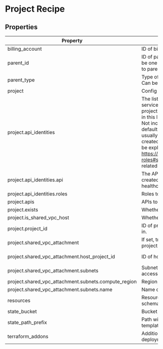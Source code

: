 # Project Recipe

<!-- These files are auto generated -->

## Properties

| Property | Description | Type | Required | Default | Pattern |
| -------- | ----------- | ---- | -------- | ------- | ------- |
| billing_account | ID of billing account to attach to this project. | string | false | - | - |
| parent_id | ID of parent GCP resource to apply the policy        Can be one of the organization ID or folder ID according to parent_type. | string | false | - | - |
| parent_type | Type of parent GCP resource to apply the policy        Can be one of 'organization' or 'folder'. | string | false | - | ^organization\|folder$ |
| project | Config for the project. | object | true | - | - |
| project.api_identities | The list of service identities (Google Managed service account for the API) to            force-create for the project (e.g. in order to grant additional roles).            APIs in this list will automatically be appended to `apis`.            Not including the API in this list will follow the default behaviour for identity            creation (which is usually when the first resource using the API is created).            Any roles (e.g. service agent role) must be explicitly listed.            See <https://cloud.google.com/iam/docs/understanding-roles#service-agent-roles-roles>            for a list of related roles. | array(object) | false | [] | - |
| project.api_identities.api | The API whose default Service Agent will be force-created and granted the roles. Example: healthcare.googleapis.com. | string | true | - | - |
| project.api_identities.roles | Roles to granted to the API Service Agent. | array(string) | true | - | - |
| project.apis | APIs to enable in the project. | array(string) | false | [] | - |
| project.exists | Whether this project exists. | boolean | false | false | - |
| project.is_shared_vpc_host | Whether this project is a shared VPC host. | boolean | false | false | - |
| project.project_id | ID of project to create and/or provision resources in. | string | true | - | ^[a-z][a-z0-9\-]{4,28}[a-z0-9]$ |
| project.shared_vpc_attachment | If set, treats this project as a shared VPC service project. | object | false | - | - |
| project.shared_vpc_attachment.host_project_id | ID of host project to connect this project to. | string | true | - | ^[a-z][a-z0-9\-]{4,28}[a-z0-9]$ |
| project.shared_vpc_attachment.subnets | Subnets within the host project to grant this project access to. | array(object) | false | [] | - |
| project.shared_vpc_attachment.subnets.compute_region | Region of subnet. | string | false | - | - |
| project.shared_vpc_attachment.subnets.name | Name of subnet. | string | true | - | - |
| resources | Resources in this project.        See [resources.md](./resources.md) for schema. | - | false | - | - |
| state_bucket | Bucket to store remote state. | string | false | - | - |
| state_path_prefix | Path within bucket to store state. Defaults to the template's output_path. | string | false | - | - |
| terraform_addons | Additional Terraform configuration for the project deployment.        For schema see ./deployment.hcl. | - | false | - | - |
